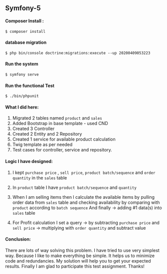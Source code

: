 ## Symfony-5


#### Composer Install : 

    $ composer install

#### database migration

    $ php bin/console doctrine:migrations:execute --up 20200409053223

#### Run the system 

    $ symfony serve
     
#### Run the functional Test

    $ ./bin/phpunit


#### What I did here:

1. Migrated 2 tables named `product` and `sales`
2. Added Bootstrap in base template - used CND
3. Created 3 Controller 
4. Created 2 Entity and 2 Repository 
5. Created 1 service for available product calculation
6. Twig template as per needed 
7. Test cases for controller, service and repository. 

#### Logic I have designed:

1. I kept `purchase price` , `sell price`,
   `product batch/sequence` and `order quantity` 
   in the `sales` table
2. In `product` table  I have `product batch/sequence` and `quantity`

3. When I am selling items then I calculate the available items 
   by pulling order data from `sales` table and checking availability
   by comparing with `product` according to `batch sequence`
   And finally -> adding #1 data(s) into `sales` table
4. For Profit calculation I set a query 
   -> by subtracting `purchase price` and `sell price`
   -> multiplying with `order quantity` and subtract value

#### Conclusion:

There are lots of way solving this problem. I have tried to use very simplest way.
Because I like to make everything be simple. It helps us to minimize code and redundancies. 
My solution will help you to get your expected results. 
Finally I am glad to participate this test assignment.
Thanks!
